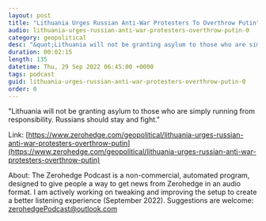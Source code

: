 ```yaml
---
layout: post
title: "Lithuania Urges Russian Anti-War Protesters To Overthrow Putin"
audio: lithuania-urges-russian-anti-war-protesters-overthrow-putin-0
category: geopolitical
desc: "&quot;Lithuania will not be granting asylum to those who are simply running from responsibility. Russians should stay and fight.&quot;"
duration: 00:02:15
length: 135
datetime: Thu, 29 Sep 2022 06:45:00 +0000
tags: podcast
guid: lithuania-urges-russian-anti-war-protesters-overthrow-putin-0
order: 0
---
```

&quot;Lithuania will not be granting asylum to those who are simply running from responsibility. Russians should stay and fight.&quot;

Link: [https://www.zerohedge.com/geopolitical/lithuania-urges-russian-anti-war-protesters-overthrow-putin](https://www.zerohedge.com/geopolitical/lithuania-urges-russian-anti-war-protesters-overthrow-putin)

About: The Zerohedge Podcast is a non-commercial, automated program, designed to give people a way to get news from Zerohedge in an audio format.  I am actively working on tweaking and improving the setup to create a better listening experience (September 2022).  Suggestions are welcome: [zerohedgePodcast@outlook.com](mailto:zerohedgePodcast@outlook.com)